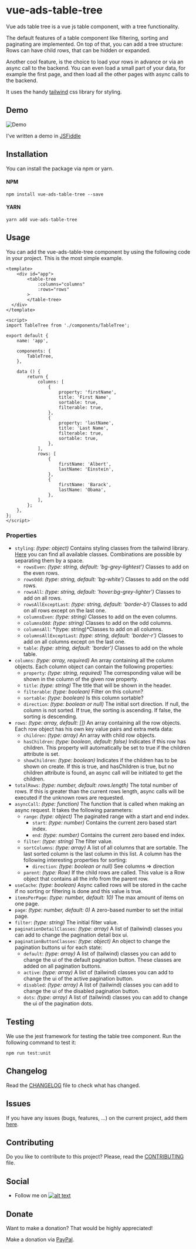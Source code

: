 # vue-ads-table-tree

Vue ads table tree is a vue js table component, with a tree functionality.

The default features of a table component like filtering, sorting and paginating are implemented.
On top of that, you can add a tree structure: Rows can have child rows, that can be hidden or expanded.
 
Another cool feature, is the choice to load your rows in advance or via an async call to the backend.
You can even load a small part of your data, for example the first page, and then load all the other pages
with async calls to the backend.

It uses the handy
[tailwind](https://tailwindcss.com/docs/what-is-tailwind/) css library for styling.

## Demo

![Demo](https://media.giphy.com/media/jyINAhKJhEGpZGmOL1/giphy.gif)

I've written a demo in [JSFiddle](https://jsfiddle.net/arnedesmedt/7my8L42q)

## Installation

You can install the package via npm or yarn.

#### NPM

```npm install vue-ads-table-tree --save```

#### YARN

```yarn add vue-ads-table-tree```

## Usage

You can add the vue-ads-table-tree component by using the following code in your project.
This is the most simple example.

```vue
<template>
    <div id="app">
        <table-tree
            :columns="columns"
            :rows="rows"
        >
        </table-tree>
  </div>
</template>

<script>
import TableTree from './components/TableTree';

export default {
    name: 'app',

    components: {
        TableTree,
    },

    data () {
        return {
            columns: [
                {
                    property: 'firstName',
                    title: 'First Name',
                    sortable: true,
                    filterable: true,
                },
                {
                    property: 'lastName',
                    title: 'Last Name',
                    filterable: true,
                    sortable: true,
                },
            ],
            rows: [
                {
                    firstName: 'Albert',
                    lastName: 'Einstein',
                },
                {
                    firstName: 'Barack',
                    lastName: 'Obama',
                },
            ],
        };
    },
};
</script>
```

### Properties

- `styling`: *(type: object)* Contains styling classes from the tailwind library. [Here](https://tailwindcss.com/docs/background-color) you can find all available classes. Combinations are possible by separating them by a space.
    - `rowsEven`: *(type: string, default: 'bg-grey-lightest')* Classes to add on the even rows.
    - `rowsOdd`: *(type: string, default: 'bg-white')* Classes to add on the odd rows.
    - `rowsAll`: *(type: string, default: 'hover:bg-grey-lighter')* Classes to add on all rows.
    - `rowsAllExceptLast`: *(type: string, default: 'border-b')* Classes to add on all rows except on the last one.
    - `columnsEven`: *(type: string)* Classes to add on the even columns.
    - `columnsOdd`: *(type: string)* Classes to add on the odd columns.
    - `columnsAll`: *(type: string)*Classes to add on all columns.
    - `columnsAllExceptLast`: *(type: string, default: 'border-r')* Classes to add on all columns except on the last one.
    - `table`: *(type: string, default: 'border')* Classes to add on the whole table.
- `columns`: *(type: array, required)* An array containing all the column objects. Each column object can contain the following properties:
    - `property`: *(type: string, required)* The corresponding value will be shown in the column of the given row property. 
    - `title`: *(type: string)* The title that will be shown in the header. 
    - `filterable`: *(type: boolean)* Filter on this column? 
    - `sortable`: *(type: boolean)* Is this column sortable? 
    - `direction`: *(type: boolean or null)* The initial sort direction. If null, the column is not sorted. If true, the sorting is ascending. If false, the sorting is descending.
- `rows`: *(type: array, default: [])* An array containing all the row objects. Each row object has his own key value pairs and extra meta data:
    - `children`: *(type: array)* An array with child row objects.
    - `hasChildren`: *(type: boolean, default: false)* Indicates if this row has children. This property will automatically be set to true if the children attribute is set.
    - `showChildren`: *(type: boolean)* Indicates if the children has to be shown on create. If this is true, and hasChildren is true, but no children attribute is found, an async call will be initiated to get the children.  
- `totalRows`: *(type: number, default: rows.length)* The total number of rows. If this is greater than the current rows length, async calls will be executed if the unknown rows are requested.
- `asyncCall`: *(type: function)* The function that is called when making an async request. It takes the following parameters:
    - `range`: *(type: object)* The paginated range with a start and end index.
        - `start`: *(type: number)* Contains the current zero based start index.
        - `end`: *(type: number)* Contains the current zero based end index.
    - `filter`: *(type: string)* The filter value.
    - `sortColumns`: *(type: array)* A list of all columns that are sortable. The last sorted column is the last column in this list. A column has the following interesting properties for sorting:
        - `direction`: *(type: boolean or null)* See columns => direction
    - `parent`: *(type: Row)* If the child rows are called. This value is a Row object that contains all the info from the parent row.
- `useCache`: *(type: boolean)* Async called rows will be stored in the cache if no sorting or filtering is done and this value is true.
- `itemsPerPage`: *(type: number, default: 10)* The max amount of items on one page.
- `page`: *(type: number, default: 0)* A zero-based number to set the initial page.
- `filter`: *(type: string)* The initial filter value.
- `paginationDetailClasses`: *(type: array)* A list of (tailwind) classes you can add to change the pagination detail box ui.
- `paginationButtonClasses`: *(type: object)* An object to change the pagination buttons ui for each state:
    - `default`: *(type: array)* A list of (tailwind) classes you can add to change the ui of the default pagination button. These classes are added on all pagination buttons.
    - `active`: *(type: array)* A list of (tailwind) classes you can add to change the ui of the active pagination button.
    - `disabled`: *(type: array)* A list of (tailwind) classes you can add to change the ui of the disabled pagination button.
    - `dots`: *(type: array)* A list of (tailwind) classes you can add to change the ui of the pagination dots.

## Testing

We use the jest framework for testing the table tree component. Run the following command to test it:

```
npm run test:unit
```

## Changelog

Read the [CHANGELOG](CHANGELOG.md) file to check what has changed.

## Issues

If you have any issues (bugs, features, ...) on the current project, add them [here](https://gitlab.com/arnedesmedt/vue-ads-table-tree/issues/new).

## Contributing

Do you like to contribute to this project? Please, read the [CONTRIBUTING](CONTRIBUTING.md) file.

## Social

[1]: http://www.twitter.com/arnesmedt
[1.1]: http://i.imgur.com/wWzX9uB.png (@ArneSmedt)
 - Follow me on [![alt text][1.1]][1]
 
## Donate

Want to make a donation? 
That would be highly appreciated!

Make a donation via [PayPal](https://www.paypal.me/arnedesmedt).
